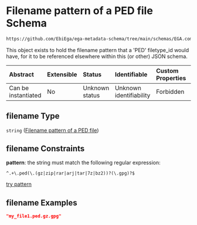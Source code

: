 # Filename pattern of a PED file Schema

```txt
https://github.com/EbiEga/ega-metadata-schema/tree/main/schemas/EGA.common-definitions.json#/definitions/filename-filetype-pattern-check/anyOf/18/properties/filename
```

This object exists to hold the filename pattern that a 'PED' filetype\_id would have, for it to be referenced elsewhere within this (or other) JSON schema.

| Abstract            | Extensible | Status         | Identifiable            | Custom Properties | Additional Properties | Access Restrictions | Defined In                                                                                           |
| :------------------ | :--------- | :------------- | :---------------------- | :---------------- | :-------------------- | :------------------ | :--------------------------------------------------------------------------------------------------- |
| Can be instantiated | No         | Unknown status | Unknown identifiability | Forbidden         | Allowed               | none                | [EGA.common-definitions.json\*](../../../schemas/EGA.common-definitions.json "open original schema") |

## filename Type

`string` ([Filename pattern of a PED file](ega-12-definitions-check-filetype-checks-based-on-its-filename-anyof-ped-filename-pattern-check-properties-filename-pattern-of-a-ped-file.md))

## filename Constraints

**pattern**: the string must match the following regular expression:&#x20;

```regexp
^.+\.ped(\.(gz|zip|rar|arj|tar|7z|bz2))?(\.gpg)?$
```

[try pattern](https://regexr.com/?expression=%5E.%2B%5C.ped\(%5C.\(gz%7Czip%7Crar%7Carj%7Ctar%7C7z%7Cbz2\)\)%3F\(%5C.gpg\)%3F%24 "try regular expression with regexr.com")

## filename Examples

```json
"my_file1.ped.gz.gpg"
```
